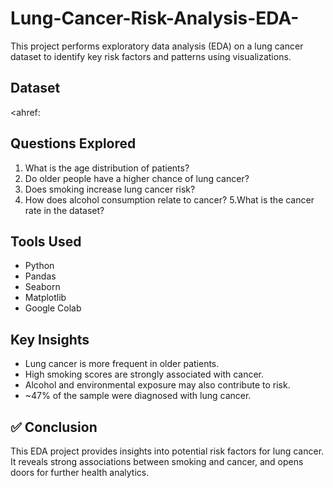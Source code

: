 # Lung-Cancer-Risk-Analysis-EDA-
This project performs exploratory data analysis (EDA) on a lung cancer dataset to identify key risk factors and patterns using visualizations.
## Dataset
<ahref:
## Questions Explored
1. What is the age distribution of patients?
2. Do older people have a higher chance of lung cancer?
3. Does smoking increase lung cancer risk?
4. How does alcohol consumption relate to cancer?
5.What is the cancer rate in the dataset?
##  Tools Used
- Python
- Pandas
- Seaborn
- Matplotlib
- Google Colab
##  Key Insights
- Lung cancer is more frequent in older patients.
- High smoking scores are strongly associated with cancer.
- Alcohol and environmental exposure may also contribute to risk.
- ~47% of the sample were diagnosed with lung cancer.
 ## ✅ Conclusion
This EDA project provides insights into potential risk factors for lung cancer. It reveals strong associations between smoking and cancer, and opens doors for further health analytics.
